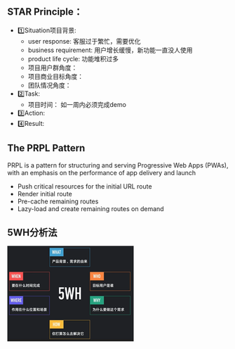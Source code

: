 ## STAR Principle：

- 1️⃣Situation项目背景: 
  - user response: 客服过于繁忙，需要优化
  - business requirement: 用户增长缓慢，新功能一直没人使用
  - product life cycle: 功能堆积过多
  - 项目用户群角度：
  - 项目商业目标角度：
  - 团队情况角度：
- 2️⃣Task: 
  - 项目时间： 如一周内必须完成demo
- 3️⃣Action: 
- 4️⃣Result:

## The PRPL Pattern

PRPL is a pattern for structuring and serving Progressive Web Apps (PWAs), with an emphasis on the performance of app delivery and launch

- Push critical resources for the initial URL route
- Render initial route
- Pre-cache remaining routes
- Lazy-load and create remaining routes on demand

## 5WH分析法

![5WH分析法](./images/5WH分析法.png)
